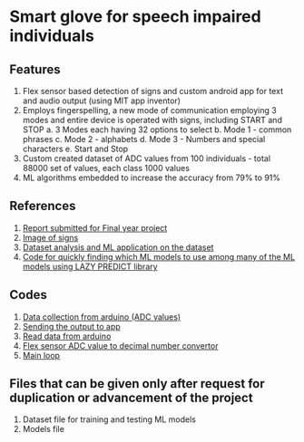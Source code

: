 # Smart glove for speech impaired individuals

## Features
1. Flex sensor based detection of signs and custom android app for text and audio output (using MIT app inventor)
2. Employs fingerspelling, a new mode of communication employing 3 modes and entire device is operated with signs, including START and STOP
   a. 3 Modes each having 32 options to select
   b. Mode 1 - common phrases
   c. Mode 2 - alphabets
   d. Mode 3 - Numbers and special characters
   e. Start and Stop
3. Custom created dataset of ADC values from 100 individuals -  total 88000 set of values, each class 1000 values
4. ML algorithms embedded to increase the accuracy from 79% to 91%

## References 
1. [Report submitted for Final year project ](https://github.com/Dharun235/Smart-glove-for-speech-impaired/blob/main/Final%20Report.pdf)
2. [Image of signs](https://github.com/Dharun235/Smart-glove-for-speech-impaired/tree/main/Image%20of%20signs)
3. [Dataset analysis and ML application on the dataset](https://github.com/Dharun235/Smart-glove-for-speech-impaired/blob/main/ml_analysis_on_dataset.ipynb)
4. [Code for quickly finding which ML models to use among many of the ML models using LAZY PREDICT library](https://github.com/Dharun235/Smart-glove-for-speech-impaired/blob/main/lazy-predict.py)

## Codes
1. [Data collection from arduino (ADC values)](https://github.com/Dharun235/Smart-glove-for-speech-impaired/blob/main/arduino_logger.ino)
2. [Sending the output to app](https://github.com/Dharun235/Smart-glove-for-speech-impaired/blob/main/arduino_sender.ino)
3. [Read data from arduino](https://github.com/Dharun235/Smart-glove-for-speech-impaired/blob/main/read_from_arduino.py)
4. [Flex sensor ADC value to decimal number convertor](https://github.com/Dharun235/Smart-glove-for-speech-impaired/blob/main/flex_to_num.py)
5. [Main loop](https://github.com/Dharun235/Smart-glove-for-speech-impaired/blob/main/Main%20loop.py)

## Files that can be given only after request for duplication or advancement of the project
1. Dataset file for training and testing ML models
2. Models file

